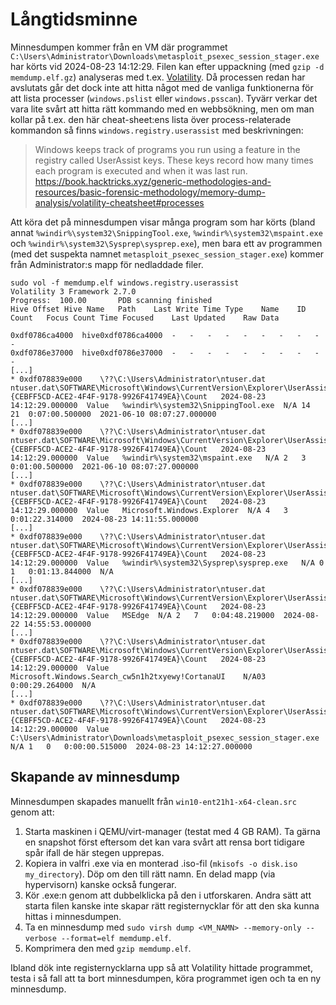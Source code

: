 # Långtidsminne

Minnesdumpen kommer från en VM där programmet `C:\Users\Administrator\Downloads\metasploit_psexec_session_stager.exe` har körts vid 2024-08-23 14:12:29. Filen kan efter uppackning (med `gzip -d memdump.elf.gz`) analyseras med t.ex. [Volatility](https://github.com/volatilityfoundation/volatility). Då processen redan har avslutats går det dock inte att hitta något med de vanliga funktionerna för att lista processer (`windows.pslist` eller `windows.psscan`). Tyvärr verkar det vara lite svårt att hitta rätt kommando med en webbsökning, men om man kollar på t.ex. den här cheat-sheet:ens lista över process-relaterade kommandon så finns `windows.registry.userassist` med beskrivningen:
>Windows keeps track of programs you run using a feature in the registry called UserAssist keys. These keys record how many times each program is executed and when it was last run.  
https://book.hacktricks.xyz/generic-methodologies-and-resources/basic-forensic-methodology/memory-dump-analysis/volatility-cheatsheet#processes

Att köra det på minnesdumpen visar många program som har körts (bland annat `%windir%\system32\SnippingTool.exe`, `%windir%\system32\mspaint.exe` och `%windir%\system32\Sysprep\sysprep.exe`), men bara ett av programmen (med det suspekta namnet `metasploit_psexec_session_stager.exe`) kommer från Administrator:s mapp för nedladdade filer.
```
sudo vol -f memdump.elf windows.registry.userassist           
Volatility 3 Framework 2.7.0
Progress:  100.00		PDB scanning finished                        
Hive Offset	Hive Name	Path	Last Write Time	Type	Name	ID	Count	Focus Count	Time Focused	Last Updated	Raw Data

0xdf0786ca4000	hive0xdf0786ca4000	-	-	-	-	-	-	-	-	-	-
0xdf0786e37000	hive0xdf0786e37000	-	-	-	-	-	-	-	-	-	-
[...]
* 0xdf078839e000	\??\C:\Users\Administrator\ntuser.dat	ntuser.dat\SOFTWARE\Microsoft\Windows\CurrentVersion\Explorer\UserAssist\{CEBFF5CD-ACE2-4F4F-9178-9926F41749EA}\Count	2024-08-23 14:12:29.000000 	Value	%windir%\system32\SnippingTool.exe	N/A	14	21	0:07:00.500000	2021-06-10 08:07:27.000000 	
[...]
* 0xdf078839e000	\??\C:\Users\Administrator\ntuser.dat	ntuser.dat\SOFTWARE\Microsoft\Windows\CurrentVersion\Explorer\UserAssist\{CEBFF5CD-ACE2-4F4F-9178-9926F41749EA}\Count	2024-08-23 14:12:29.000000 	Value	%windir%\system32\mspaint.exe	N/A	2	3	0:01:00.500000	2021-06-10 08:07:27.000000 	
[...]
* 0xdf078839e000	\??\C:\Users\Administrator\ntuser.dat	ntuser.dat\SOFTWARE\Microsoft\Windows\CurrentVersion\Explorer\UserAssist\{CEBFF5CD-ACE2-4F4F-9178-9926F41749EA}\Count	2024-08-23 14:12:29.000000 	Value	Microsoft.Windows.Explorer	N/A	4	3	0:01:22.314000	2024-08-23 14:11:55.000000 	
[...]
* 0xdf078839e000	\??\C:\Users\Administrator\ntuser.dat	ntuser.dat\SOFTWARE\Microsoft\Windows\CurrentVersion\Explorer\UserAssist\{CEBFF5CD-ACE2-4F4F-9178-9926F41749EA}\Count	2024-08-23 14:12:29.000000 	Value	%windir%\system32\Sysprep\sysprep.exe	N/A	0	1	0:01:13.844000	N/A	
[...]
* 0xdf078839e000	\??\C:\Users\Administrator\ntuser.dat	ntuser.dat\SOFTWARE\Microsoft\Windows\CurrentVersion\Explorer\UserAssist\{CEBFF5CD-ACE2-4F4F-9178-9926F41749EA}\Count	2024-08-23 14:12:29.000000 	Value	MSEdge	N/A	2	7	0:04:48.219000	2024-08-22 14:55:53.000000 	
[...]
* 0xdf078839e000	\??\C:\Users\Administrator\ntuser.dat	ntuser.dat\SOFTWARE\Microsoft\Windows\CurrentVersion\Explorer\UserAssist\{CEBFF5CD-ACE2-4F4F-9178-9926F41749EA}\Count	2024-08-23 14:12:29.000000 	Value	Microsoft.Windows.Search_cw5n1h2txyewy!CortanaUI	N/A03	0:00:29.264000	N/A	
[...]
* 0xdf078839e000	\??\C:\Users\Administrator\ntuser.dat	ntuser.dat\SOFTWARE\Microsoft\Windows\CurrentVersion\Explorer\UserAssist\{CEBFF5CD-ACE2-4F4F-9178-9926F41749EA}\Count	2024-08-23 14:12:29.000000 	Value	C:\Users\Administrator\Downloads\metasploit_psexec_session_stager.exe	N/A	1	0	0:00:00.515000	2024-08-23 14:12:27.000000 	
```

## Skapande av minnesdump
Minnesdumpen skapades manuellt från `win10-ent21h1-x64-clean.src` genom att:
1. Starta maskinen i QEMU/virt-manager (testat med 4 GB RAM). Ta gärna en snapshot först eftersom det kan vara svårt att rensa bort tidigare spår ifall de här stegen upprepas.
2. Kopiera in valfri .exe via en monterad .iso-fil (`mkisofs -o disk.iso my_directory`). Döp om den till rätt namn. En delad mapp (via hypervisorn) kanske också fungerar.
3. Kör .exe:n genom att dubbelklicka på den i utforskaren. Andra sätt att starta filen kanske inte skapar rätt registernycklar för att den ska kunna hittas i minnesdumpen.
4. Ta en minnesdump med `sudo virsh dump <VM_NAMN> --memory-only --verbose --format=elf memdump.elf`.
5. Komprimera den med `gzip memdump.elf`.

Ibland dök inte registernycklarna upp så att Volatility hittade programmet, testa i så fall att ta bort minnesdumpen, köra programmet igen och ta en ny minnesdump.
